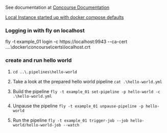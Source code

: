 See documentation at [Concourse Documentation](https://concourse-ci.org/docs.html)

[Local Instance started up with docker compose defaults](https://localhost:9443/)

### Logging in with fly on localhost
fly -t example_01 login -c https://localhost:9943 --ca-cert ..\..\docker\concourse\certs\localhost.crt

### create and run hello world
1. `cd ..\.pipelines\hello-world`

2. Take a look at the prepared hello world pipeline `cat .\hello-world.yml`

3. Build the pipeline
`fly -t example_01 set-pipeline -p hello-world -c .\hello-world.yml`

4. Unpause the pipeline
`fly -t example_01 unpause-pipeline -p hello-world`

5. Run the pipeline
`fly -t example_01 trigger-job --job hello-world/hello-world-job --watch`